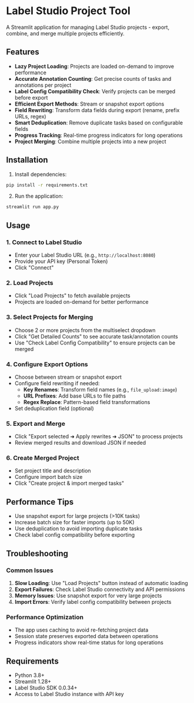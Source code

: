 # Label Studio Project Tool

A Streamlit application for managing Label Studio projects - export, combine, and merge multiple projects efficiently.

## Features

- **Lazy Project Loading**: Projects are loaded on-demand to improve performance
- **Accurate Annotation Counting**: Get precise counts of tasks and annotations per project
- **Label Config Compatibility Check**: Verify projects can be merged before export
- **Efficient Export Methods**: Stream or snapshot export options
- **Field Rewriting**: Transform data fields during export (rename, prefix URLs, regex)
- **Smart Deduplication**: Remove duplicate tasks based on configurable fields
- **Progress Tracking**: Real-time progress indicators for long operations
- **Project Merging**: Combine multiple projects into a new project

## Installation

1. Install dependencies:
```bash
pip install -r requirements.txt
```

2. Run the application:
```bash
streamlit run app.py
```

## Usage

### 1. Connect to Label Studio
- Enter your Label Studio URL (e.g., `http://localhost:8080`)
- Provide your API key (Personal Token)
- Click "Connect"

### 2. Load Projects
- Click "Load Projects" to fetch available projects
- Projects are loaded on-demand for better performance

### 3. Select Projects for Merging
- Choose 2 or more projects from the multiselect dropdown
- Click "Get Detailed Counts" to see accurate task/annotation counts
- Use "Check Label Config Compatibility" to ensure projects can be merged

### 4. Configure Export Options
- Choose between stream or snapshot export
- Configure field rewriting if needed:
  - **Key Renames**: Transform field names (e.g., `file_upload:image`)
  - **URL Prefixes**: Add base URLs to file paths
  - **Regex Replace**: Pattern-based field transformations
- Set deduplication field (optional)

### 5. Export and Merge
- Click "Export selected ➜ Apply rewrites ➜ JSON" to process projects
- Review merged results and download JSON if needed

### 6. Create Merged Project
- Set project title and description
- Configure import batch size
- Click "Create project & import merged tasks"

## Performance Tips

- Use snapshot export for large projects (>10K tasks)
- Increase batch size for faster imports (up to 50K)
- Use deduplication to avoid importing duplicate tasks
- Check label config compatibility before exporting

## Troubleshooting

### Common Issues

1. **Slow Loading**: Use "Load Projects" button instead of automatic loading
2. **Export Failures**: Check Label Studio connectivity and API permissions
3. **Memory Issues**: Use snapshot export for very large projects
4. **Import Errors**: Verify label config compatibility between projects

### Performance Optimization

- The app uses caching to avoid re-fetching project data
- Session state preserves exported data between operations
- Progress indicators show real-time status for long operations

## Requirements

- Python 3.8+
- Streamlit 1.28+
- Label Studio SDK 0.0.34+
- Access to Label Studio instance with API key